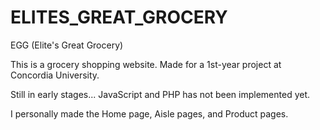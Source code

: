 # ELITES_GREAT_GROCERY
EGG (Elite's Great Grocery)

This is a grocery shopping website. Made for a 1st-year project at Concordia University.

Still in early stages... JavaScript and PHP has not been implemented yet.

I personally made the Home page, Aisle pages, and Product pages.
